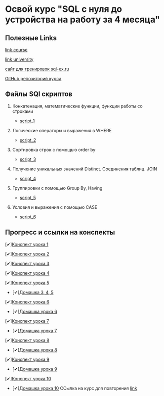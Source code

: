 # Освой курс "SQL с нуля до устройства на работу за 4 месяца"

## Полезные Links

[link course](https://www.youtube.com/watch?v=y8ojETyCb8k&list=PLzvuaEeolxkz4a0t4qhA0pxmttG8ZbBtd)

[link university](https://itempuniversity.com/course/view.php?id=533)

[сайт для тренировок sql-ex.ru](https://sql-ex.ru/)

[GitHub репозиторий курса](https://github.com/amelinvladimir/sql_course/tree/main)

## Файлы SQl скриптов

1. Конкатенация, математические функции, функции работы со строками
    - [script_1](DataCourse/scrits_SQL/les-3.sql)

2. Логические операторы и выражения в WHERE
    - [script_2](DataCourse/scrits_SQL/les-4.sql)

3. Сортировка строк с помощью order by
    - [script_3](DataCourse/scrits_SQL/les-5.sql)

4. Получение уникальных значений Distinct. Соединения таблиц. JOIN
    - [script_4](DataCourse/scrits_SQL/les-6.sql)

5. Группировки с помощью Group By, Having
    - [script_5](DataCourse/scrits_SQL/les-7.sql)

6. Условия и выражения с помощью CASE
    - [script_6](DataCourse/scrits_SQL/les-8.sql)


## Прогресс и ссылки на конспекты

[✔][Конспект урока 1](DataCourse/readme_les_1.md)

[✔][Конспект урока 2](DataCourse/readme_les_2.md)

[✔][Конспект урока 3](DataCourse/readme_les_3.md)

[✔][Конспект урока 4](DataCourse/readme_les_3.md)

[✔][Конспект урока 5](DataCourse/readme_les_3.md)

- [✔][Домашка 3, 4, 5](DataCourse/homework_2.md)

[✔][Конспект урока 6](DataCourse/readme_les_4.md)

- [✔][Домашка урока 6](DataCourse/homework_3.md)

[✔][Конспект урока 7](DataCourse/readme_les_5.md)

- [✔][Домашка урока 7](DataCourse/homework_4.md)

[✔][Конспект урока 8](DataCourse/readme_les_6.md)

- [✔][Домашка урока 8](DataCourse/homework_5.md)

[✔][Конспект урока 9](DataCourse/readme_les_7.md)

- [✔][Домашка урока 9](DataCourse/homework_6.md)

[✔][Конспект урока 10](DataCourse/readme_les_8.md)

- [✔][Домашка урока 10](DataCourse/homework_7.md)
ССылка на курс для повторения [link](https://www.youtube.com/watch?v=46sM2bBq4aw&list=PL0FN8SpXya_JgY0s8QM8xGVcZ26YLL0sa)
